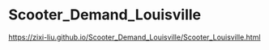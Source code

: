 # Scooter_Demand_Louisville
https://zixi-liu.github.io/Scooter_Demand_Louisville/Scooter_Louisville.html
